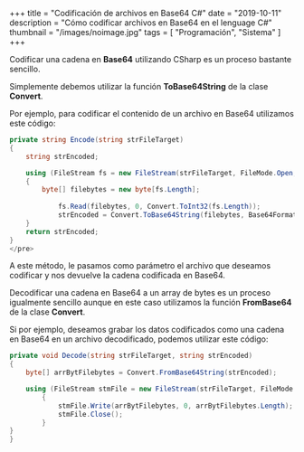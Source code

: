 +++
title = "Codificación de archivos en Base64 C#"
date = "2019-10-11"
description = "Cómo codificar archivos en Base64 en el lenguage C#"
thumbnail = "/images/noimage.jpg"
tags = [ "Programación", "Sistema" ]
+++

Codificar una cadena en **Base64** utilizando CSharp es un proceso bastante sencillo.

Simplemente debemos utilizar la función **ToBase64String** de la clase **Convert**.

Por ejemplo, para codificar el contenido de un archivo en Base64 utilizamos este
código:

```csharp
private string Encode(string strFileTarget)
{ 
	string strEncoded;

	using (FileStream fs = new FileStream(strFileTarget, FileMode.Open, FileAccess.Read))
	{ 
		byte[] filebytes = new byte[fs.Length];
	
			fs.Read(filebytes, 0, Convert.ToInt32(fs.Length));
			strEncoded = Convert.ToBase64String(filebytes, Base64FormattingOptions.InsertLineBreaks);
	}
	return strEncoded;
}
</pre>
```

A este método, le pasamos como parámetro el archivo que deseamos codificar y nos devuelve la
cadena codificada en Base64.

Decodificar una cadena en Base64 a un array de bytes es un proceso igualmente sencillo aunque
en este caso utilizamos la función **FromBase64** de la clase **Convert**.

Si por ejemplo, deseamos grabar los datos codificados como una cadena en Base64 en un archivo decodificado,
podemos utilizar este código:

```csharp
private void Decode(string strFileTarget, string strEncoded)
{ 
	byte[] arrBytFilebytes = Convert.FromBase64String(strEncoded);

	using (FileStream stmFile = new FileStream(strFileTarget, FileMode.CreateNew, FileAccess.Write, FileShare.None))
		{ 
			stmFile.Write(arrBytFilebytes, 0, arrBytFilebytes.Length); 
			stmFile.Close(); 
		}
}
}
```
